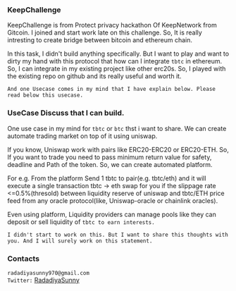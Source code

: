 ### KeepChallenge

KeepChallenge is from Protect privacy hackathon Of KeepNetwork from Gitcoin. I joined and start work late on this challenge. So, It is really intresting to create bridge between bitcoin and ethereum chain. 

In this task, I didn't build anything specifically. But I want to play and want to dirty my hand with this protocol that how can I integrate `tbtc` in ethereum. So, I can integrate in my existing project like other erc20s. So, I played with the existing repo on github and its really useful and worth it. 

`And one Usecase comes in my mind that I have explain below. Please read below this usecase.`

### UseCase Discuss that I can build.

One use case in my mind for `tbtc` or `btc` thst i want to share. We can create automate trading market on top of it using uniswap. 

If you know, Uniswap work with pairs like ERC20-ERC20 or ERC20-ETH. So, If you want to trade you need to pass minimum return value for safety, deadline and Path of the token. So, we can create automated platform.

For e.g. From the platform Send 1 tbtc to pair(e.g. tbtc/eth) and it will execute a single transaction tbtc -> eth swap for you if the slippage rate <=0.5%(thresold) between liquidity reserve of uniswap and tbtc/ETH price feed from any oracle protocol(like, Uniswap-oracle or chainlink oracles).

Even using platform, Liquidity providers can manage pools like they can deposit or sell liquidity of `tbtc to earn interests.`

`I didn't start to work on this. But I want to share this thoughts with you. And I will surely work on this statement.`

### Contacts

`radadiyasunny970@gmail.com`  
`Twitter:` [RadadiyaSunny](https://twitter.com/RadadiyaSunny)
 



